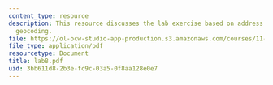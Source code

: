 ```yaml
---
content_type: resource
description: This resource discusses the lab exercise based on address matching and
  geocoding.
file: https://ol-ocw-studio-app-production.s3.amazonaws.com/courses/11-520-a-workshop-on-geographic-information-systems-fall-2005/3bb611d82b3efc9c03a50f8aa128e0e7_lab8.pdf
file_type: application/pdf
resourcetype: Document
title: lab8.pdf
uid: 3bb611d8-2b3e-fc9c-03a5-0f8aa128e0e7
---
```

